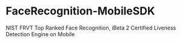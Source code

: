 # FaceRecognition-MobileSDK
NIST FRVT Top Ranked Face Recognition, iBeta 2 Certified Liveness Detection Engine on Mobile
